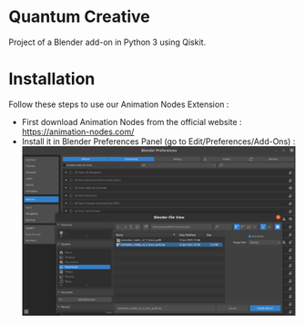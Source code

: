 # Quantum Creative
Project of a Blender add-on in Python 3 using Qiskit.

# Installation

Follow these steps to use our Animation Nodes Extension :

* First download Animation Nodes from the official website : https://animation-nodes.com/
* Install it in Blender Preferences Panel (go to Edit/Preferences/Add-Ons) :
![Preferences Panel image](assets/readme_pictures/preferences_panel.png)
